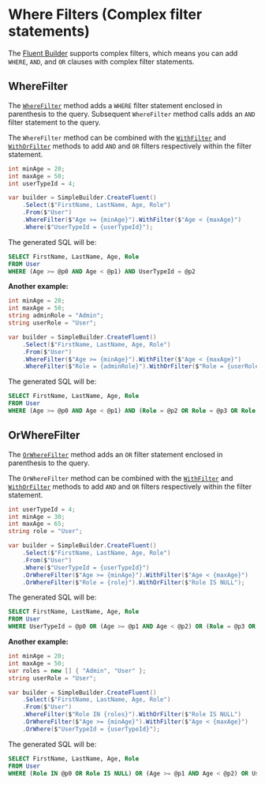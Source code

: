 # Where Filters (Complex filter statements)

The [Fluent Builder](fluent-builder.md) supports complex filters, which means you can add `WHERE`, `AND`, and `OR` clauses with complex filter statements.

## WhereFilter

The [`WhereFilter`](../../../api-docs/netcore/Dapper.SimpleSqlBuilder.FluentBuilder.IWhereBuilder.yml#Dapper_SimpleSqlBuilder_FluentBuilder_IWhereBuilder_WhereFilter_Dapper_SimpleSqlBuilder_FluentBuilder_WhereFilterInterpolatedStringHandler__) method adds a `WHERE` filter statement enclosed in parenthesis to the query. Subsequent `WhereFilter` method calls adds an `AND` filter statement to the query.

The `WhereFilter` method can be combined with the [`WithFilter`](../../../api-docs/netcore/Dapper.SimpleSqlBuilder.FluentBuilder.IWhereFilterBuilder.yml#Dapper_SimpleSqlBuilder_FluentBuilder_IWhereFilterBuilder_WithFilter_Dapper_SimpleSqlBuilder_FluentBuilder_WhereWithFilterInterpolatedStringHandler__) and [`WithOrFilter`](../../../api-docs/netcore/Dapper.SimpleSqlBuilder.FluentBuilder.IWhereFilterBuilder.yml#Dapper_SimpleSqlBuilder_FluentBuilder_IWhereFilterBuilder_WithOrFilter_Dapper_SimpleSqlBuilder_FluentBuilder_WhereWithOrFilterInterpolatedStringHandler__) methods to add `AND` and `OR` filters respectively within the filter statement.

```csharp
int minAge = 20;
int maxAge = 50;
int userTypeId = 4;

var builder = SimpleBuilder.CreateFluent()
    .Select($"FirstName, LastName, Age, Role")
    .From($"User")
    .WhereFilter($"Age >= {minAge}").WithFilter($"Age < {maxAge}")
    .Where($"UserTypeId = {userTypeId}");
```

The generated SQL will be:

```sql
SELECT FirstName, LastName, Age, Role
FROM User
WHERE (Age >= @p0 AND Age < @p1) AND UserTypeId = @p2
```

**Another example:**

```csharp
int minAge = 20;
int maxAge = 50;
string adminRole = "Admin";
string userRole = "User";

var builder = SimpleBuilder.CreateFluent()
    .Select($"FirstName, LastName, Age, Role")
    .From($"User")
    .WhereFilter($"Age >= {minAge}").WithFilter($"Age < {maxAge}")
    .WhereFilter($"Role = {adminRole}").WithOrFilter($"Role = {userRole}").WithOrFilter($"Role IS NULL"); 
```

The generated SQL will be:

```sql
SELECT FirstName, LastName, Age, Role
FROM User
WHERE (Age >= @p0 AND Age < @p1) AND (Role = @p2 OR Role = @p3 OR Role IS NULL)
```

## OrWhereFilter

The [`OrWhereFilter`](../../../api-docs/netcore/Dapper.SimpleSqlBuilder.FluentBuilder.IWhereBuilder.yml#Dapper_SimpleSqlBuilder_FluentBuilder_IWhereBuilder_OrWhereFilter_Dapper_SimpleSqlBuilder_FluentBuilder_WhereOrFilterInterpolatedStringHandler__) method adds an `OR` filter statement enclosed in parenthesis to the query.

The `OrWhereFilter` method can be combined with the [`WithFilter`](../../../api-docs/netcore/Dapper.SimpleSqlBuilder.FluentBuilder.IWhereFilterBuilder.yml#Dapper_SimpleSqlBuilder_FluentBuilder_IWhereFilterBuilder_WithFilter_Dapper_SimpleSqlBuilder_FluentBuilder_WhereWithFilterInterpolatedStringHandler__) and [`WithOrFilter`](../../../api-docs/netcore/Dapper.SimpleSqlBuilder.FluentBuilder.IWhereFilterBuilder.yml#Dapper_SimpleSqlBuilder_FluentBuilder_IWhereFilterBuilder_WithOrFilter_Dapper_SimpleSqlBuilder_FluentBuilder_WhereWithOrFilterInterpolatedStringHandler__) methods to add `AND` and `OR` filters respectively within the filter statement.

```csharp
int userTypeId = 4;
int minAge = 30;
int maxAge = 65;
string role = "User";

var builder = SimpleBuilder.CreateFluent()
    .Select($"FirstName, LastName, Age, Role")
    .From($"User")
    .Where($"UserTypeId = {userTypeId}")
    .OrWhereFilter($"Age >= {minAge}").WithFilter($"Age < {maxAge}")
    .OrWhereFilter($"Role = {role}").WithOrFilter($"Role IS NULL");
```

The generated SQL will be:

```sql
SELECT FirstName, LastName, Age, Role
FROM User
WHERE UserTypeId = @p0 OR (Age >= @p1 AND Age < @p2) OR (Role = @p3 OR Role IS NULL)
```

**Another example:**

```csharp
int minAge = 20;
int maxAge = 50;
var roles = new [] { "Admin", "User" };
string userRole = "User";

var builder = SimpleBuilder.CreateFluent()
    .Select($"FirstName, LastName, Age, Role")
    .From($"User")
    .WhereFilter($"Role IN {roles}").WithOrFilter($"Role IS NULL")
    .OrWhereFilter($"Age >= {minAge}").WithFilter($"Age < {maxAge}")
    .OrWhere($"UserTypeId = {userTypeId}");
```

The generated SQL will be:

```sql
SELECT FirstName, LastName, Age, Role
FROM User
WHERE (Role IN @p0 OR Role IS NULL) OR (Age >= @p1 AND Age < @p2) OR UserTypeId = @p3
```
